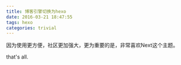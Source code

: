 ```yaml
---
title: 博客引擎切换为hexo
date: 2016-03-21 18:47:55
tags: hexo
categories: trivial
---
```


因为使用更方便，社区更加强大，更为重要的是，非常喜欢Next这个主题。

that's all.
